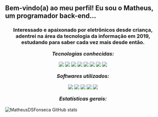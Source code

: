 ****Bem-vindo(a) ao meu perfil! Eu sou o Matheus, um programador back-end...****
---
<h3 align=center>

Interessado e apaixonado por eletrônicos desde criança, adentrei na área da tecnologia da informação em 2019, estudando para saber cada vez mais desde então.

 _**Tecnologias conhecidas:**_



<img src="https://img.shields.io/badge/css3-%231572B6.svg?style=for-the-badge&logo=css3&logoColor=white">
<img src="https://img.shields.io/badge/django-%23092E20.svg?style=for-the-badge&logo=django&logoColor=white">
<img src="https://img.shields.io/badge/html5-%23E34F26.svg?style=for-the-badge&logo=html5&logoColor=white">
<img src="https://img.shields.io/badge/Java-ED8B00?style=for-the-badge&logo=openjdk&logoColor=white">
<img src="https://img.shields.io/badge/Kotlin-0095D5?&style=for-the-badge&logo=kotlin&logoColor=white">
<img src="https://img.shields.io/badge/MySQL-005C84?style=for-the-badge&logo=mysql&logoColor=white">
<img src="https://img.shields.io/badge/Python-3776AB?style=for-the-badge&logo=python&logoColor=white">
<img src="https://img.shields.io/badge/React_Native-20232A?style=for-the-badge&logo=react&logoColor=61DAFB">
<div/>

_**Softwares utilizados:**_

<img src="https://img.shields.io/badge/Android-3DDC84?style=for-the-badge&logo=android&logoColor=white">
<img src="https://img.shields.io/badge/Android%20Studio-3DDC84.svg?style=for-the-badge&logo=android-studio&logoColor=white">
<img src="https://img.shields.io/badge/manjaro-35BF5C?style=for-the-badge&logo=manjaro&logoColor=white">
<img src="https://img.shields.io/badge/Visual%20Studio%20Code-0078d7.svg?style=for-the-badge&logo=visual-studio-code&logoColor=white">
<img src="https://img.shields.io/badge/Windows-0078D6?style=for-the-badge&logo=windows&logoColor=white">
</div>

_**Estatísticas gerais:**_


</h3>
<div>

![MatheusDSFonseca GitHub stats](https://github-readme-stats.vercel.app/api?username=MatheusDSFonseca&count_private=true&theme=highcontrast&locale=pt-br)


</div>
</h3>
